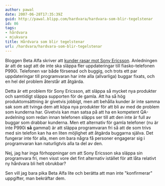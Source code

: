 ```yaml
---
author: pawal
date: 2007-06-28T17:35:39Z
guid: http://pawal.blipp.com/hardvara/hardvara-som-blir-tegelstenar
id: 86
tags:
- hårdvara
- mjukvara
title: Hårdvara som blir tegelstenar
url: /hardvara/hardvara-som-blir-tegelstenar
---
```


Bloggen Beta Alfa skriver att <a
href="http://betaalfa.polymono.net/2007/06/28/kunderna-rasar-mot-sony-ericsson/">kunder
rasar mot Sony Ericsson</a>. Anledningen är att de sagt att de inte
ska släppa fler uppdateringar till fiasko-telefonen P990i. Telefonen
var både försenad och buggig, och trots ett par uppdateringar till
programvaran har inte alla (allvarliga) buggar fixats, och en hel del
problem återstår att åtgärda.

Detta är ett problem för Sony
Ericsson, att släppa så mycket nya produkter och samtidigt släppa
supporten för de gamla. Att ha så hög produktomsättning är givetvis
jobbigt, men att behålla kunder är inte samma sak som att tvinga dem
att köpa nya produkter för att bli av med de problem som kunderna
har. Givetvis kan man satsa på att ha en kompetent QA-avdelning som
redan innan telefonen släpps ser till att den inte är full av buggar
som drabbar kunderna. Men ett alternativ för gamla telefoner (nu är
inte P990i **så** gammal) är att släppa programvaran fri så att de
som trivs med sin telefon kan ha en liten möjlighet att åtgärda
buggarna själva. Det fungerar inte för alla, men om bara några få
personer engagerar sig i programvaran kan naturligtvis alla ta del av
den.

Nej, jag har inga förhoppningar om att Sony Ericsson
ska släppa sin programvara fri, men visst vore det fint alternativ
istället för att låta relativt ny hårdvara bli helt obrukbar?

Sen vill jag bara pika Beta Alfa lite och berätta att man inte
"konfirmerar" uppgifter, man bekräftar dem.

